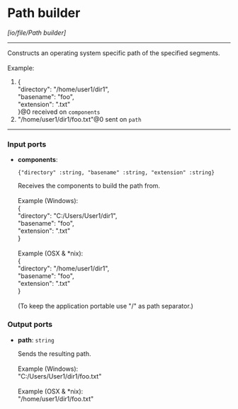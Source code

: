 # Path builder

_[io/file/Path builder]_

---

Constructs an operating system specific path of the specified segments.<br>
<br>
Example:<br>
1. {<br>
  "directory": "/home/user1/dir1",<br>
  "basename": "foo",<br>
  "extension": ".txt"<br>
}@0 received on `components`<br>
2. "/home/user1/dir1/foo.txt"@0 sent on `path`<br>

---

### Input ports

* __components__: 
    ```
    {"directory" :string, "basename" :string, "extension" :string}
    ```

    Receives the components to build the path from.<br>
    <br>
    Example (Windows): <br>
    {<br>
      "directory": "C:/Users/User1/dir1",<br>
      "basename": "foo",<br>
      "extension": ".txt"<br>
    }<br>
    <br>
    Example (OSX & *nix): <br>
    {<br>
      "directory": "/home/user1/dir1",<br>
      "basename": "foo",<br>
      "extension": ".txt"<br>
    }<br>
    <br>
    (To keep the application portable use "/" as path separator.)<br>

### Output ports

* __path__: ` string `

    Sends the resulting path.<br>
    <br>
    Example (Windows):<br>
    "C:/Users/User1/dir1/foo.txt"<br>
    <br>
    Example (OSX & *nix):<br>
    "/home/user1/dir1/foo.txt"<br>


